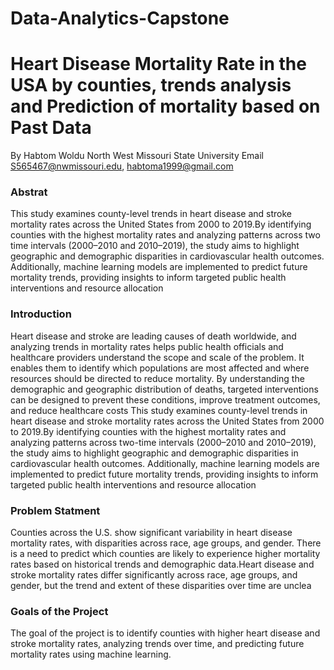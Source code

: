 # Data-Analytics-Capstone
# Heart Disease Mortality Rate in the USA by counties, trends analysis and Prediction of mortality based on Past Data 
 By Habtom Woldu 
 North West Missouri State University 
 Email S565467@nwmissouri.edu, habtoma1999@gmail.com

### Abstrat 
This study examines county-level trends in heart disease and stroke mortality rates across the United States from 2000 to 2019.By identifying counties with the highest mortality rates and analyzing patterns across two time intervals (2000–2010 and 2010–2019), the study aims to highlight geographic and demographic disparities in cardiovascular health outcomes. Additionally, machine learning models are implemented to predict future mortality trends, providing insights to inform targeted public health interventions and resource allocation

### Introduction 
Heart disease and stroke are leading causes of death worldwide, and analyzing trends in mortality rates helps public health officials and healthcare providers understand the scope and scale of the problem. It enables them to identify which populations are most affected and where resources should be directed to reduce mortality.
By understanding the demographic and geographic distribution of deaths, targeted interventions can be designed to prevent these conditions, improve treatment outcomes, and reduce healthcare costs
This study examines county-level trends in heart disease and stroke mortality rates across the United States from 2000 to 2019.By identifying counties with the highest mortality rates and analyzing patterns across two-time intervals (2000–2010 and 2010–2019), the study aims to highlight geographic and demographic disparities in cardiovascular health outcomes. Additionally, machine learning models are implemented to predict future mortality trends, providing insights to inform targeted public health interventions and resource allocation

### Problem Statment 
Counties across the U.S. show significant variability in heart disease mortality rates, with disparities across race, age groups, and gender. There is a need to predict which counties are likely to experience higher mortality rates based on historical trends and demographic data.Heart disease and stroke mortality rates differ significantly across race, age groups, and gender, but the trend and extent of these disparities over time are unclea
### Goals of the Project
The goal of the project is to identify counties with higher heart disease and stroke mortality rates, analyzing trends over time, and predicting future mortality rates using machine learning.
